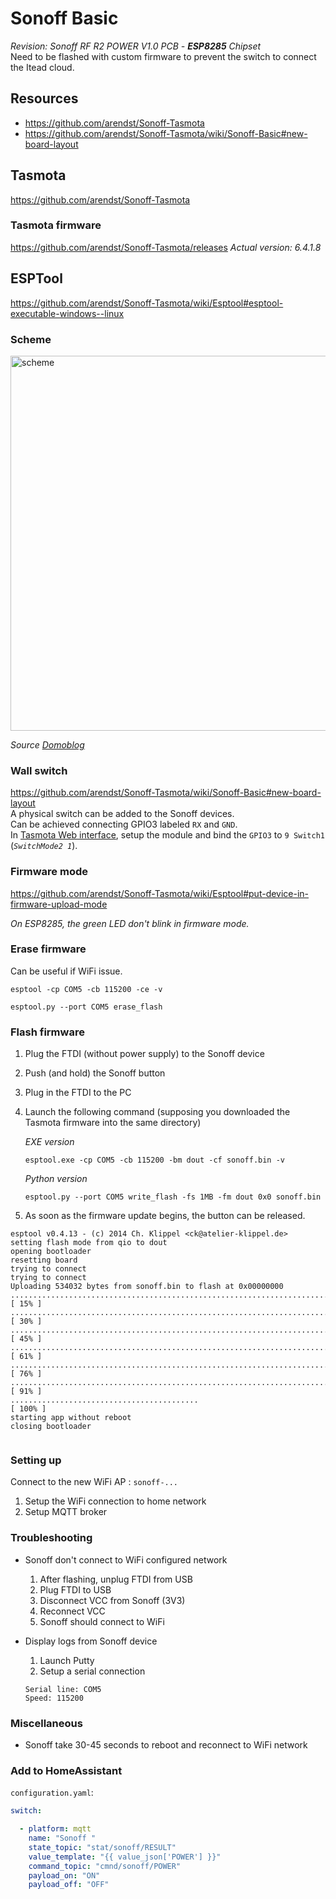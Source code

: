 # Sonoff Basic
_Revision: Sonoff RF R2 POWER V1.0 PCB - **ESP8285** Chipset_  
Need to be flashed with custom firmware to prevent the switch to connect the Itead cloud.

## Resources
- https://github.com/arendst/Sonoff-Tasmota
- https://github.com/arendst/Sonoff-Tasmota/wiki/Sonoff-Basic#new-board-layout


## Tasmota
https://github.com/arendst/Sonoff-Tasmota  

### Tasmota firmware
https://github.com/arendst/Sonoff-Tasmota/releases
_Actual version: 6.4.1.8_

## ESPTool 
https://github.com/arendst/Sonoff-Tasmota/wiki/Esptool#esptool-executable-windows--linux

### Scheme
<img src="https://www.domo-blog.fr/wp-content/uploads/2018/09/sonoff-cablage-schema-commet-flash-jeedom-domotique-domoblog-domolab.jpg" alt="scheme" width="600px"/>

_Source [Domoblog](https://www.domo-blog.fr/comment-flasher-le-firmware-du-sonoff-basic-pour-lutiliser-sur-jeedom/)_

### Wall switch
https://github.com/arendst/Sonoff-Tasmota/wiki/Sonoff-Basic#new-board-layout  
A physical switch can be added to the Sonoff devices.  
Can be achieved connecting GPIO3 labeled `RX` and `GND`.  
In [Tasmota Web interface](../tasmota/README.md), setup the module and bind the `GPIO3` to `9 Switch1` (_`SwitchMode2 1`_).

### Firmware mode
https://github.com/arendst/Sonoff-Tasmota/wiki/Esptool#put-device-in-firmware-upload-mode

_On ESP8285, the green LED don't blink in firmware mode._

### Erase firmware
Can be useful if WiFi issue.

```
esptool -cp COM5 -cb 115200 -ce -v
```
```
esptool.py --port COM5 erase_flash
```

### Flash firmware
1. Plug the FTDI (without power supply) to the Sonoff device
1. Push (and hold) the Sonoff button
1. Plug in the FTDI to the PC
1. Launch the following command (supposing you downloaded the Tasmota firmware into the same directory)  
    
    _EXE version_
    ```
    esptool.exe -cp COM5 -cb 115200 -bm dout -cf sonoff.bin -v
    ```
    _Python version_
    ```
    esptool.py --port COM5 write_flash -fs 1MB -fm dout 0x0 sonoff.bin
    ```
1. As soon as the firmware update begins, the button can be released.

```
esptool v0.4.13 - (c) 2014 Ch. Klippel <ck@atelier-klippel.de>
setting flash mode from qio to dout
opening bootloader
resetting board
trying to connect
trying to connect
Uploading 534032 bytes from sonoff.bin to flash at 0x00000000
................................................................................ [ 15% ]
................................................................................ [ 30% ]
................................................................................ [ 45% ]
................................................................................ [ 61% ]
................................................................................ [ 76% ]
................................................................................ [ 91% ]
..........................................                                       [ 100% ]
starting app without reboot
closing bootloader
 
```

### Setting up

Connect to the new WiFi AP : `sonoff-...`

1. Setup the WiFi connection to home network
1. Setup MQTT broker 

### Troubleshooting
* Sonoff don't connect to WiFi configured network
    1. After flashing, unplug FTDI from USB
    2. Plug FTDI to USB
    3. Disconnect VCC from Sonoff (3V3)
    4. Reconnect VCC
    5. Sonoff should connect to WiFi

* Display logs from Sonoff device
    1. Launch Putty
    2. Setup a serial connection
    ```
    Serial line: COM5
    Speed: 115200
    ```

### Miscellaneous
* Sonoff take 30-45 seconds to reboot and reconnect to WiFi network


### Add to HomeAssistant
`configuration.yaml`:
````yaml
switch:

  - platform: mqtt
    name: "Sonoff "
    state_topic: "stat/sonoff/RESULT"
    value_template: "{{ value_json['POWER'] }}"
    command_topic: "cmnd/sonoff/POWER"
    payload_on: "ON"
    payload_off: "OFF"
````